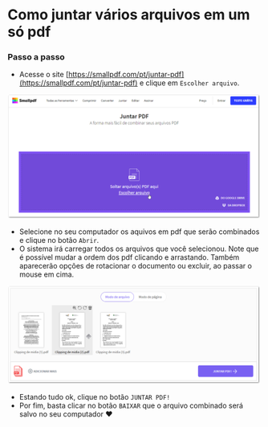 # Como juntar vários arquivos em um só pdf

### Passo a passo

* Acesse o site [https://smallpdf.com/pt/juntar-pdf](https://smallpdf.com/pt/juntar-pdf) e clique em `Escolher arquivo`.

![](.gitbook/assets/image%20%283%29.png)

* Selecione no seu computador os aquivos em pdf que serão combinados e clique no botão `Abrir`.
* O sistema irá carregar todos os arquivos que você selecionou. Note que é possível mudar a ordem dos pdf clicando e arrastando. Também aparecerão opções de rotacionar o documento ou excluir, ao passar o mouse em cima.

![](.gitbook/assets/image.png)

* Estando tudo ok, clique no botão `JUNTAR PDF!`
* Por fim, basta clicar no botão `BAIXAR` que o arquivo combinado será salvo no seu computador ♥ 

